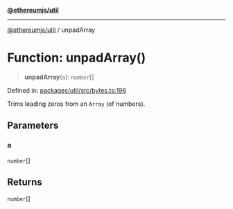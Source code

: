 [**@ethereumjs/util**](../README.md)

***

[@ethereumjs/util](../README.md) / unpadArray

# Function: unpadArray()

> **unpadArray**(`a`): `number`[]

Defined in: [packages/util/src/bytes.ts:196](https://github.com/Dargon789/ethereumjs-monorepo/blob/master/packages/util/src/bytes.ts#L196)

Trims leading zeros from an `Array` (of numbers).

## Parameters

### a

`number`[]

## Returns

`number`[]
